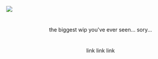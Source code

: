 <p align=center>  

![](https://files.catbox.moe/eo14lb.png)

#

<p align=center>the biggest wip you've ever seen... sory...

#

<p align=center> link   link   link
